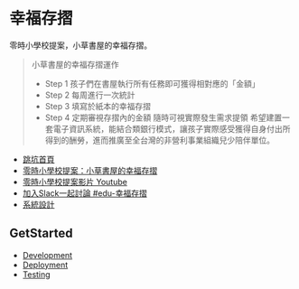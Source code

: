 # 幸福存摺

零時小學校提案，小草書屋的幸福存摺。

> 小草書屋的幸福存摺運作
> - Step 1 孩子們在書屋執行所有任務即可獲得相對應的「金額」
> - Step 2 每周進行一次統計
> - Step 3 填寫於紙本的幸福存摺
> - Step 4 定期審視存摺內的金額 隨時可視實際發生需求提領
> 希望建置一套電子資訊系統，能結合類銀行模式，讓孩子實際感受獲得自身付出所得到的酬勞，進而推廣至全台灣的非營利事業組織兒少陪伴單位。

- [跳坑首頁](https://g0v.hackmd.io/hYxXZzK0TW6S6cD2mpSWdQ)
- [零時小學校提案：小草書屋的幸福存摺](https://g0v.hackmd.io/isRy-pOZQ2Kihcynk76NYQ?both)
- [零時小學校提案影片 Youtube](https://www.youtube.com/watch?v=GG0jMVxhxWM&t=9910s)
- [加入Slack一起討論 #edu-幸福存摺](https://join.slack.com/share/zt-f64325zp-vOAnaPHGu49Cfj_wjWPLiQ)
- [系統設計](https://g0v.hackmd.io/3PktZ7w-Rkua5SS8k38uUA)

## GetStarted

- [Development](./documentation/Development.md)
- [Deployment](./documentation/Deployment.md)
- [Testing](./documentation/Testing.md)
